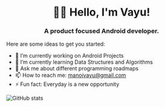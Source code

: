 <h1 align="center">👋🏽 Hello, I'm Vayu!</h1>
<h3 align="center">A product focused Android developer.</h3>

Here are some ideas to get you started:

- 🔭 I’m currently working on Android Projects
- 🌱 I’m currently learning Data Structures and Algorithms
- 💬 Ask me about different programming roadmaps
- 📫 How to reach me: manojvayu@gmail.com
- ⚡ Fun fact: Everyday is a new opportunity


![GitHub stats](https://github-readme-stats.vercel.app/api?username=manojvayu&show_icons=true&theme=tokyonight)


